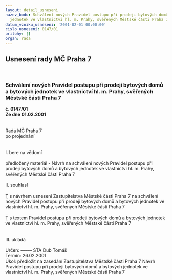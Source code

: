 ```yaml
---
layout: detail_usneseni
nazev_bodu: Schválení nových Pravidel postupu při prodeji bytových domů a bytových
  jednotek ve vlastnictví hl. m. Prahy, svěřených Městské části Praha 7
datum_vzniku_usneseni: '2001-02-01 00:00:00'
cislo_usneseni: 0147/01
prilohy: []
organ: rada
---
```

<div id="ucUsn_pList" class="usn">
	<span><h2>Usnesení rady MČ Praha 7 </h2>
<br></span><div class="standBody">
<span><h3>Schválení nových Pravidel postupu při prodeji bytových domů a bytových jednotek ve vlastnictví hl. m. Prahy, svěřených Městské části Praha 7</h3></span><div class="center">
		<strong>č. 0147/01</strong><br>
	</div>
<div class="center">
		<strong>Ze dne 01.02.2001</strong><br><br>
	</div>
<br>Rada MČ Praha 7<br>po projednání<br><br><br>I.	bere na vědomí<br><br> předložený materiál - Návrh na schválení nových Pravidel postupu při prodeji bytových domů a bytových jednotek ve vlastnictví hl. m. Prahy, svěřených Městské části Praha 7<br><br>II.	souhlasí <br><br>Ţ s návrhem usnesení Zastupitelstva Městské části Praha 7 na schválení nových Pravidel postupu při prodeji bytových domů a bytových jednotek ve vlastnictví hl. m. Prahy, svěřených Městské části Praha 7<br> <br>Ţ s textem Pravidel postupu při prodeji bytových domů a bytových jednotek ve vlastnictví hl. m. Prahy, svěřených Městské části Praha 7<br><br><br>III.	ukládá <br><br> Určen:	–––––	STA Dub Tomáš<br>Termín: 26.02.2001<br>Úkol:	předložit na zasedání Zastupitelstva Městské části Praha 7 Návrh Pravidel postupu při prodeji bytových domů a bytových jednotek ve vlastnictví hl. m. Prahy, svěřených Městské části Praha 7<br> <br><br> <br>
</div>
</div>